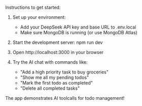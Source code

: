 
Instructions to get started:

1. Set up your environment:
   - Add your DeepSeek API key and base URL to .env.local
   - Make sure MongoDB is running (or use MongoDB Atlas)

2. Start the development server:
   npm run dev

3. Open http://localhost:3000 in your browser

4. Try the AI chat with commands like:
   - "Add a high priority task to buy groceries"
   - "Show me all my pending todos"
   - "Mark the first todo as completed"
   - "Delete all completed tasks"

The app demonstrates AI toolcalls for todo management!

